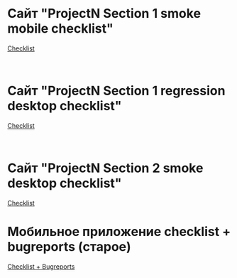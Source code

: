 <br>
<h1>Сайт "ProjectN Section 1 smoke mobile checklist"</h1>
<p>
<a href="https://docs.google.com/spreadsheets/d/1_pJsp0j3TjGAYvvHwYdNRqiPmAs5OTed-8yUVvLlYs8/edit?usp=share_link">Checklist</a>
</p>
<br>
<h1>Сайт "ProjectN Section 1 regression desktop checklist"</h1>
<p>
<a href="https://docs.google.com/spreadsheets/d/1vF7-Jf8xOxaGLHaKG26kddYDa6LL7dkQ5k5hY4PbTDA/edit?usp=share_link">Checklist</a>
</p>
<br>
<h1>Сайт "ProjectN Section 2 smoke desktop checklist"</h1>
<p>
<a href="https://docs.google.com/spreadsheets/d/1YfF9Gtg7-_xvovg_9uIQT3zV7ITxATquxguMH-xdrI0/edit?usp=share_link">Checklist</a>
</p>
<h1> Мобильное приложение checklist + bugreports (старое)</h1>
<p>
<a href="https://docs.google.com/spreadsheets/d/15VfMvuoTcvmoLS24yyX75g9R7MC1sN7mCtgyfCZEX4k/edit?usp=share_link">Checklist + Bugreports</a>
</p>
